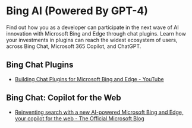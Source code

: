 # Bing AI (Powered By GPT-4)

Find out how you as a developer can participate in the next wave of AI innovation with Microsoft Bing and Edge through chat plugins. Learn how your investments in plugins can reach the widest ecosystem of users, across Bing Chat, Microsoft 365 Copilot, and ChatGPT.

## Bing Chat Plugins

* [Building Chat Plugins for Microsoft Bing and Edge - YouTube](https://www.youtube.com/watch?v=Q-5M7EYjl6U)

## Bing Chat: Copilot for the Web

* [Reinventing search with a new AI-powered Microsoft Bing and Edge, your copilot for the web - The Official Microsoft Blog](https://blogs.microsoft.com/blog/2023/02/07/reinventing-search-with-a-new-ai-powered-microsoft-bing-and-edge-your-copilot-for-the-web/)